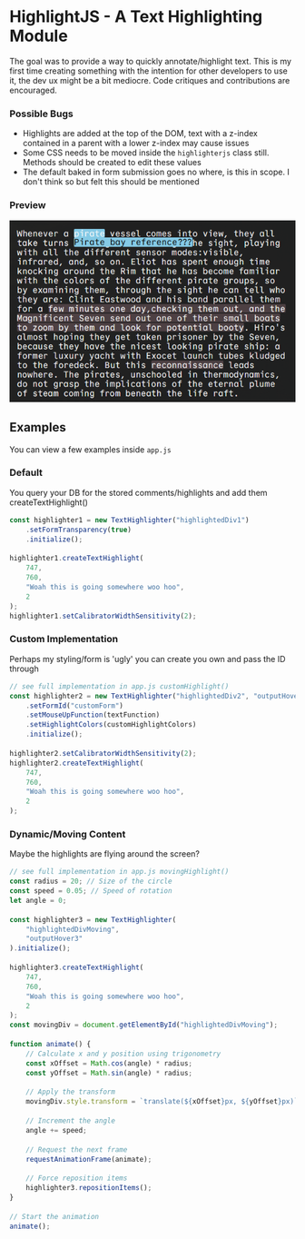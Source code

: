 # HighlightJS - A Text Highlighting Module

The goal was to provide a way to quickly annotate/highlight text. This is my first time creating something with the intention for other developers to use it, the dev ux might be a bit mediocre. Code critiques and contributions are encouraged.

### Possible Bugs

- Highlights are added at the top of the DOM, text with a z-index contained in a parent with a lower z-index may cause issues
- Some CSS needs to be moved inside the `highlighterjs` class still. Methods should be created to edit these values
- The default baked in form submission goes no where, is this in scope. I don't think so but felt this should be mentioned

### Preview

![alt text](image.png)

## Examples

You can view a few examples inside `app.js`

### Default

You query your DB for the stored comments/highlights and add them createTextHighlight()

```js
const highlighter1 = new TextHighlighter("highlightedDiv1")
	.setFormTransparency(true)
	.initialize();

highlighter1.createTextHighlight(
	747,
	760,
	"Woah this is going somewhere woo hoo",
	2
);
highlighter1.setCalibratorWidthSensitivity(2);
```

### Custom Implementation

Perhaps my styling/form is 'ugly' you can create you own and pass the ID through

```js
// see full implementation in app.js customHighlight()
const highlighter2 = new TextHighlighter("highlightedDiv2", "outputHover2")
	.setFormId("customForm")
	.setMouseUpFunction(textFunction)
	.setHighlightColors(customHighlightColors)
	.initialize();

highlighter2.setCalibratorWidthSensitivity(2);
highlighter2.createTextHighlight(
	747,
	760,
	"Woah this is going somewhere woo hoo",
	2
);
```

### Dynamic/Moving Content

Maybe the highlights are flying around the screen?

```js
// see full implementation in app.js movingHighlight()
const radius = 20; // Size of the circle
const speed = 0.05; // Speed of rotation
let angle = 0;

const highlighter3 = new TextHighlighter(
	"highlightedDivMoving",
	"outputHover3"
).initialize();

highlighter3.createTextHighlight(
	747,
	760,
	"Woah this is going somewhere woo hoo",
	2
);
const movingDiv = document.getElementById("highlightedDivMoving");

function animate() {
	// Calculate x and y position using trigonometry
	const xOffset = Math.cos(angle) * radius;
	const yOffset = Math.sin(angle) * radius;

	// Apply the transform
	movingDiv.style.transform = `translate(${xOffset}px, ${yOffset}px)`;

	// Increment the angle
	angle += speed;

	// Request the next frame
	requestAnimationFrame(animate);

	// Force reposition items
	highlighter3.repositionItems();
}

// Start the animation
animate();
```
